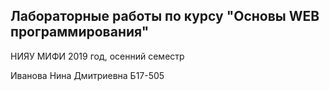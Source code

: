 Лабораторные работы по курсу "Основы WEB программирования"
-------------------------------------
НИЯУ МИФИ 2019 год, осенний семестр

Иванова Нина Дмитриевна Б17-505
